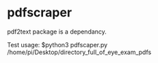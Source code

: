 # pdfscraper

pdf2text package is a dependancy.

Test usage:
$python3 pdfscaper.py /home/pi/Desktop/directory_full_of_eye_exam_pdfs

